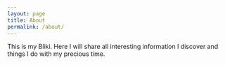 ```yaml
---
layout: page
title: About
permalink: /about/
---
```


This is my Bliki. Here I will share all interesting information I discover and things I do with my precious time.
